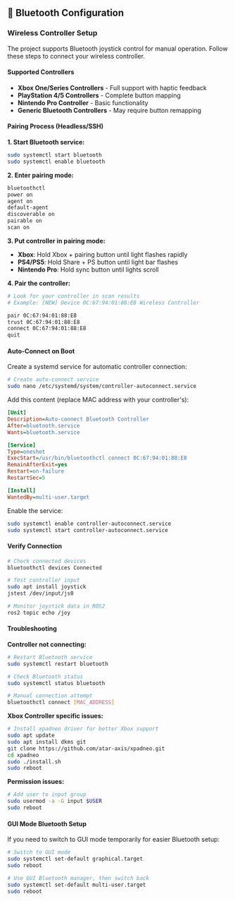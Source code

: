 ## 📶 Bluetooth Configuration

### Wireless Controller Setup

The project supports Bluetooth joystick control for manual operation. Follow these steps to connect your wireless controller.

#### Supported Controllers
- **Xbox One/Series Controllers** - Full support with haptic feedback
- **PlayStation 4/5 Controllers** - Complete button mapping
- **Nintendo Pro Controller** - Basic functionality
- **Generic Bluetooth Controllers** - May require button remapping

#### Pairing Process (Headless/SSH)

**1. Start Bluetooth service:**
```bash
sudo systemctl start bluetooth
sudo systemctl enable bluetooth
```

**2. Enter pairing mode:**
```bash
bluetoothctl
power on
agent on
default-agent
discoverable on
pairable on
scan on
```

**3. Put controller in pairing mode:**
- **Xbox**: Hold Xbox + pairing button until light flashes rapidly
- **PS4/PS5**: Hold Share + PS button until light bar flashes
- **Nintendo Pro**: Hold sync button until lights scroll

**4. Pair the controller:**
```bash
# Look for your controller in scan results
# Example: [NEW] Device 0C:67:94:01:88:E8 Wireless Controller

pair 0C:67:94:01:88:E8
trust 0C:67:94:01:88:E8
connect 0C:67:94:01:88:E8
quit
```

#### Auto-Connect on Boot

Create a systemd service for automatic controller connection:

```bash
# Create auto-connect service
sudo nano /etc/systemd/system/controller-autoconnect.service
```

Add this content (replace MAC address with your controller's):
```ini
[Unit]
Description=Auto-connect Bluetooth Controller
After=bluetooth.service
Wants=bluetooth.service

[Service]
Type=oneshot
ExecStart=/usr/bin/bluetoothctl connect 0C:67:94:01:88:E8
RemainAfterExit=yes
Restart=on-failure
RestartSec=5

[Install]
WantedBy=multi-user.target
```

Enable the service:
```bash
sudo systemctl enable controller-autoconnect.service
sudo systemctl start controller-autoconnect.service
```

#### Verify Connection

```bash
# Check connected devices
bluetoothctl devices Connected

# Test controller input
sudo apt install joystick
jstest /dev/input/js0

# Monitor joystick data in ROS2
ros2 topic echo /joy
```

#### Troubleshooting

**Controller not connecting:**
```bash
# Restart Bluetooth service
sudo systemctl restart bluetooth

# Check Bluetooth status
sudo systemctl status bluetooth

# Manual connection attempt
bluetoothctl connect [MAC_ADDRESS]
```

**Xbox Controller specific issues:**
```bash
# Install xpadneo driver for better Xbox support
sudo apt update
sudo apt install dkms git
git clone https://github.com/atar-axis/xpadneo.git
cd xpadneo
sudo ./install.sh
sudo reboot
```

**Permission issues:**
```bash
# Add user to input group
sudo usermod -a -G input $USER
sudo reboot
```

#### GUI Mode Bluetooth Setup

If you need to switch to GUI mode temporarily for easier Bluetooth setup:

```bash
# Switch to GUI mode
sudo systemctl set-default graphical.target
sudo reboot

# Use GUI Bluetooth manager, then switch back
sudo systemctl set-default multi-user.target
sudo reboot
```
